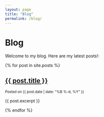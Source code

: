 ```yaml
---
layout: page
title: "Blog"
permalink: /blog/
---
```

# Blog

Welcome to my blog. Here are my latest posts!:

{% for post in site.posts %}
<article>
  <h2><a href="{{ post.url | relative_url }}">{{ post.title }}</a></h2>
  <small>Posted on {{ post.date | date: "%B %-d, %Y" }}</small>
  <p>{{ post.excerpt }}</p>
</article>
{% endfor %}